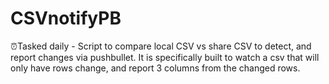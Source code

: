 # CSVnotifyPB
⏰Tasked daily - Script to compare local CSV vs share CSV to detect, and report changes via pushbullet.
It is specifically built to watch a csv that will only have rows change, and report 3 columns from the changed rows.

